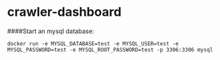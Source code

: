 # crawler-dashboard

####Start an mysql database:

```
docker run -e MYSQL_DATABASE=test -e MYSQL_USER=test -e MYSQL_PASSWORD=test -e MYSQL_ROOT_PASSWORD=test -p 3306:3306 mysql
```